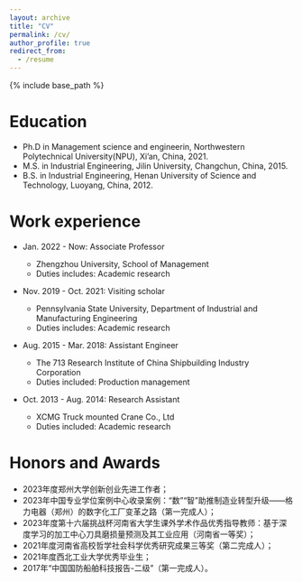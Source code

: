 ```yaml
---
layout: archive
title: "CV"
permalink: /cv/
author_profile: true
redirect_from:
  - /resume
---
```


{% include base_path %}

Education
======
* Ph.D in Management science and engineerin, Northwestern Polytechnical University(NPU), Xi’an, China, 2021.
* M.S. in Industrial Engineering, Jilin University, Changchun, China, 2015.
* B.S. in Industrial Engineering, Henan University of Science and Technology, Luoyang, China, 2012.

Work experience
======
* Jan. 2022 - Now: Associate Professor
  * Zhengzhou University, School of Management
  * Duties includes: Academic research
  
* Nov. 2019 - Oct. 2021: Visiting scholar
  * Pennsylvania State University, Department of Industrial and Manufacturing Engineering
  * Duties includes: Academic research 

* Aug. 2015 - Mar. 2018: Assistant Engineer
  * The 713 Research Institute of China Shipbuilding Industry Corporation
  * Duties included: Production management

* Oct. 2013 - Aug. 2014: Research Assistant
  * XCMG Truck mounted Crane Co., Ltd
  * Duties included: Academic research

Honors and Awards
======
* 2023年度郑州大学创新创业先进工作者；<br>
* 2023年中国专业学位案例中心收录案例：“数”“智”助推制造业转型升级——格力电器（郑州）的数字化工厂变革之路（第一完成人）；<br>
* 2023年度第十六届挑战杯河南省大学生课外学术作品优秀指导教师：基于深度学习的加工中心刀具磨损量预测及其工业应用（河南省一等奖）；<br>
* 2021年度河南省高校哲学社会科学优秀研究成果三等奖（第二完成人）；<br>
* 2021年度西北工业大学优秀毕业生；<br>
* 2017年“中国国防船舶科技报告-二级”（第一完成人）。<br>
